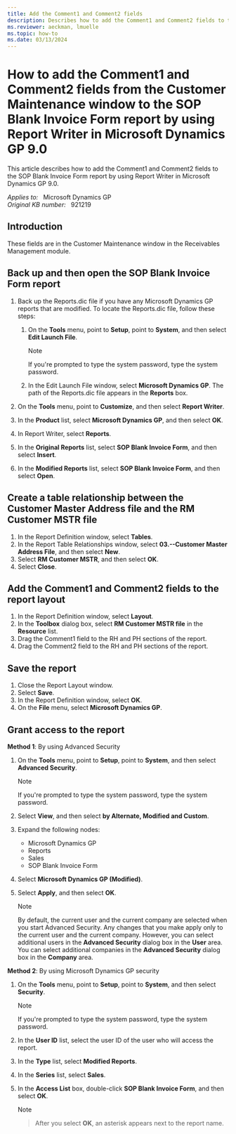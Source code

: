 ```yaml
---
title: Add the Comment1 and Comment2 fields
description: Describes how to add the Comment1 and Comment2 fields to the SOP Blank Invoice Form report by using Report Writer in Microsoft Dynamics GP 9.0.
ms.reviewer: aeckman, lmuelle
ms.topic: how-to
ms.date: 03/13/2024
---
```

# How to add the Comment1 and Comment2 fields from the Customer Maintenance window to the SOP Blank Invoice Form report by using Report Writer in Microsoft Dynamics GP 9.0

This article describes how to add the Comment1 and Comment2 fields to the SOP Blank Invoice Form report by using Report Writer in Microsoft Dynamics GP 9.0.

_Applies to:_ &nbsp; Microsoft Dynamics GP  
_Original KB number:_ &nbsp; 921219

## Introduction

These fields are in the Customer Maintenance window in the Receivables Management module.

## Back up and then open the SOP Blank Invoice Form report

1. Back up the Reports.dic file if you have any Microsoft Dynamics GP reports that are modified. To locate the Reports.dic file, follow these steps:

    1. On the **Tools** menu, point to **Setup**, point to **System**, and then select **Edit Launch File**.

        > [!NOTE]
        > If you're prompted to type the system password, type the system password.
    1. In the Edit Launch File window, select **Microsoft Dynamics GP**. The path of the Reports.dic file appears in the **Reports** box.

2. On the **Tools** menu, point to **Customize**, and then select **Report Writer**.
3. In the **Product** list, select **Microsoft Dynamics GP**, and then select **OK**.
4. In Report Writer, select **Reports**.
5. In the **Original Reports** list, select **SOP Blank Invoice Form**, and then select **Insert**.
6. In the **Modified Reports** list, select **SOP Blank Invoice Form**, and then select **Open**.

## Create a table relationship between the Customer Master Address file and the RM Customer MSTR file

1. In the Report Definition window, select **Tables**.
2. In the Report Table Relationships window, select **03.--Customer Master Address File**, and then select **New**.
3. Select **RM Customer MSTR**, and then select **OK**.
4. Select **Close**.

## Add the Comment1 and Comment2 fields to the report layout

1. In the Report Definition window, select **Layout**.
2. In the **Toolbox** dialog box, select **RM Customer MSTR file** in the **Resource** list.
3. Drag the Comment1 field to the RH and PH sections of the report.
4. Drag the Comment2 field to the RH and PH sections of the report.

## Save the report

1. Close the Report Layout window.
2. Select **Save**.
3. In the Report Definition window, select **OK**.
4. On the **File** menu, select **Microsoft Dynamics GP**.

## Grant access to the report

**Method 1**: By using Advanced Security

1. On the **Tools** menu, point to **Setup**, point to **System**, and then select **Advanced Security**.
    > [!NOTE]
    > If you're prompted to type the system password, type the system password.
2. Select **View**, and then select **by Alternate, Modified and Custom**.
3. Expand the following nodes:

    - Microsoft Dynamics GP
    - Reports
    - Sales
    - SOP Blank Invoice Form

4. Select **Microsoft Dynamics GP (Modified)**.
5. Select **Apply**, and then select **OK**.

    > [!NOTE]
    > By default, the current user and the current company are selected when you start Advanced Security. Any changes that you make apply only to the current user and the current company. However, you can select additional users in the **Advanced Security** dialog box in the **User** area. You can select additional companies in the **Advanced Security** dialog box in the **Company** area.

**Method 2**: By using Microsoft Dynamics GP security

1. On the **Tools** menu, point to **Setup**, point to **System**, and then select **Security**.
    > [!NOTE]
    > If you're prompted to type the system password, type the system password.
2. In the **User ID** list, select the user ID of the user who will access the report.
3. In the **Type** list, select **Modified Reports**.
4. In the **Series** list, select **Sales**.
5. In the **Access List** box, double-click **SOP Blank Invoice Form**, and then select **OK**.

    > [!NOTE]

    > After you select **OK**, an asterisk appears next to the report name.
